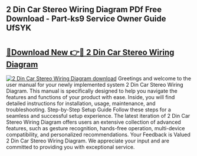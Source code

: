 ## 2 Din Car Stereo Wiring Diagram PDf Free Download - Part-ks9 Service Owner Guide UfSYK

# <h2><a href="http://dfi3xm2.blite.top/?on=2+Din+Car+Stereo+Wiring+Diagram">🔗Download New 👉🔴 2 Din Car Stereo Wiring Diagram</a></h2>

[![2 Din Car Stereo Wiring Diagram download](https://i.imgur.com/lujVjoI.png)](http://dfi3xm2.blite.top/?on=2+Din+Car+Stereo+Wiring+Diagram)
Greetings and welcome to the user manual for your newly implemented system 2 Din Car Stereo Wiring Diagram. This manual is specifically designed to help you navigate the features and functions of your product with ease. Inside, you will find detailed instructions for installation, usage, maintenance, and troubleshooting. Step-by-Step Setup Guide Follow these steps for a seamless and successful setup experience. The latest iteration of 2 Din Car Stereo Wiring Diagram offers users an extensive collection of advanced features, such as gesture recognition, hands-free operation, multi-device compatibility, and personalized recommendations. Your Feedback is Valued 2 Din Car Stereo Wiring Diagram. We appreciate your input and are committed to providing you with exceptional service.
